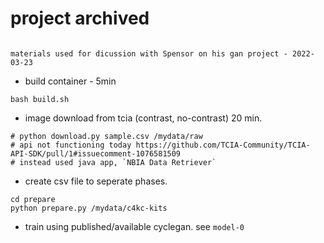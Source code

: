 
# project archived

```

materials used for dicussion with Spensor on his gan project - 2022-03-23
```

+ build container - 5min

```
bash build.sh
```

+ image download from tcia (contrast, no-contrast) 20 min.

```
# python download.py sample.csv /mydata/raw
# api not functioning today https://github.com/TCIA-Community/TCIA-API-SDK/pull/1#issuecomment-1076581509
# instead used java app, `NBIA Data Retriever`

```

+ create csv file to seperate phases.

```
cd prepare
python prepare.py /mydata/c4kc-kits

```

+ train using published/available cyclegan. see `model-0`

